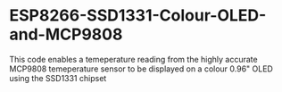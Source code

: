 # ESP8266-SSD1331-Colour-OLED-and-MCP9808

This code enables a temeperature reading from the highly accurate MCP9808 temeperature sensor
to be displayed on a colour 0.96" OLED using the SSD1331 chipset
